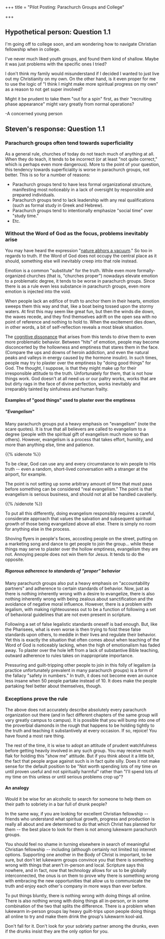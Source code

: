 +++
title = "Pilot Posting: Parachurch Groups and College"

+++

## Hypothetical person: Question 1.1

I'm going off to college soon, and am wondering how to navigate Christian fellowship when in college.

I've never much liked youth groups, and found them kind of shallow. Maybe it was just problems with the specific ones I tried?

I don't think my family would misunderstand if I decided I wanted to just live out my Christianity on my own. On the other hand, is it even proper for me to use the logic of "I think I might make more spiritual progress on my own" as a reason to not get super involved?

Might it be prudent to take them "out for a spin" first, as their "recruiting phase appearance" might vary greatly from normal operations?

-A concerned young person

## Steven's response: Question 1.1

### Parachurch groups often tend towards superficiality

As a general rule, churches of today do not teach much of anything at all. When they do teach, it tends to be incorrect (or at least "not quite correct," which is perhaps even more dangerous). More to the point of your question, this tendency towards superficiality is worse in parachurch groups, not better. This is so for a number of reasons:

- Parachurch groups tend to have less formal organizational structure, manifesting most noticeably in a lack of oversight by responsible and prepared individuals.
- Parachurch groups tend to lack leadership with any real qualifications (such as formal study in Greek and Hebrew).
- Parachurch groups tend to intentionally emphasize "social time" over "study time."
- Etc.

### Without the Word of God as the focus, problems inevitably arise

You may have heard the expression "[nature abhors a vacuum](https://en.wikipedia.org/wiki/Horror_vacui_(physics))." So too in regards to truth. If the Word of God does not occupy the central place as it should, something else will inevitably creep into that role instead.

Emotion is a common "substitute" for the truth. While even more formally-organized churches (that is, "churches proper") nowadays elevate emotion to a problematic degree, it tends to be worse in parachurch groups. Since there is as a rule even less substance in parachurch groups, even more emotion is injected into the void.

When people lack an edifice of truth to anchor them in their hearts, emotion sweeps them this way and that, like a boat being tossed upon the stormy waters. At first this may seem like great fun, but then the winds die down, the waves recede, and they find themselves adrift on the open sea with no point of reference and nothing to hold to. When the excitement dies down, in other words, a bit of self-reflection reveals a most bleak situation.

The [cognitive dissonance](https://en.wikipedia.org/wiki/Cognitive_dissonance) that arises from this tends to drive them to even more problematic behavior. Between "hits" of emotion, people may become disconcerted by the hollowness and emptiness that stares them in the face. (Compare the ups and downs of heroin addiction, and even the natural peaks and valleys in energy caused by the hormone insulin). In such times, people may try to plaster over the emptiness by "doing good things" for God. The thought, I suppose, is that they might make up for their irresponsible attitude to the truth. Unfortunately for them, that is not how things work. God doesn't at all need us or our paltry works, works that are but dirty rags in the face of divine perfection, works inevitably and irreparably tainted by sinfulness and human frailty.

#### Examples of "good things" used to plaster over the emptiness

##### "Evangelism"

Many parachurch groups put a heavy emphasis on "evangelism" (note the scare quotes). It is true that all believers are called to evangelism to a degree (people with the spiritual gift of evangelism much more so than others). However, evangelism is a process that takes effort, humility, and more than anything else, time and patience.

{{% sidenote %}}

To be clear, God can use any and every circumstance to win people to His truth -- even a random, short-lived conversation with a stranger at the airport, for example.

The point is not setting up some arbitrary amount of time that must pass before something can be considered "real evangelism." The point is that evangelism is serious business, and should not at all be handled cavalierly.

{{% /sidenote %}}

To put all this differently, doing evangelism responsibly requires a careful, considerate approach that values the salvation and subsequent spiritual growth of those being evangelized above all else. There is simply no room for anything else in the process.

Shoving flyers in people's faces, accosting people on the street, putting on a marketing song and dance to get people to join the group... while these things may serve to plaster over the hollow emptiness, evangelism they are not. Annoying people does not win them for Jesus. It tends to do the opposite.

##### Rigorous adherence to standards of "proper" behavior

Many parachurch groups also put a heavy emphasis on "accountability partners" and adherence to certain standards of behavior. Now, just as there is nothing inherently wrong with a desire to evangelize, there is also nothing inherently wrong with being zealous about sanctification and the avoidance of negative moral influence. However, there is a problem with legalism, with making righteousness out to be a function of following a set of behavioral guidelines that are not even present in scripture.

Following a set of false legalistic standards oneself is bad enough. But, like the Pharisees, what is even worse is then trying to foist these false standards upon others, to meddle in their lives and regulate their behavior. Yet this is exactly the situation that often comes about when teaching of the Word of God is noticeably lacking, when the high of emotionalism has faded away. To plaster over the hole left from a lack of substantive Bible teaching, outward adherence to rules takes on inappropriate importance.

Pressuring and guilt-tripping other people to join in this folly of legalism (a practice unfortunately prevalent in many parachurch groups) is a form of the fallacy "safety in numbers." In truth, it does not become even an ounce less insane when 50 people partake instead of 10. It does make the people partaking feel better about themselves, though.

### Exceptions prove the rule

The above does not accurately describe absolutely every parachurch organization out there (and in fact different chapters of the same group will vary greatly campus to campus). It is possible that you will bump into one of the proverbial diamonds in the rough that happens to be holding tightly to the truth and teaching it substantively at every occasion. If so, rejoice! You have found a most rare thing.

The rest of the time, it is wise to adopt an attitude of prudent watchfulness before getting heavily involved in any such group. You may receive much flak for holding this "show me" attitude. But if you think about it a little bit, the fact that people argue against such is in fact quite silly. Does it not make sense for the default position to be "Not worth spending lots of my time on until proven useful and not spiritually harmful" rather than "I'll spend lots of my time on this unless or until serious problems crop up"?

#### An analogy

Would it be wise for an alcoholic to search for someone to help them on their path to sobriety in a bar full of drunk people?

In the same way, if you are looking for excellent Christian fellowship -- friends who understand what spiritual growth, progress and production is really all about and are determined to do that which Christ has planned for them -- the best place to look for them is not among lukewarm parachurch groups.

You should feel no shame in turning elsewhere in search of meaningful Christian fellowship -- including (although certainly not limited to) internet options. Supporting one another in the Body of Christ is important, to be sure, but don't let lukewarm groups convince you that there is something wrong with things that aren't in-person and local. Scripture says this nowhere, and in fact, now that technology allows for us to be globally interconnected, the onus is on them to prove why there is something wrong with embracing the new opportunities that allow us to communicate the truth and enjoy each other's company in more ways than ever before.

To put things bluntly, there is nothing wrong with doing things all online. There is also nothing wrong with doing things all in-person, or in some combination of the two that splits the difference. There is a problem when lukewarm in-person groups lay heavy guilt-trips upon people doing things all online to try and make them drink the group's lukewarm kool-aid.

Don't fall for it. Don't look for your sobriety partner among the drunks, even if the drunks insist they are the only option for you.